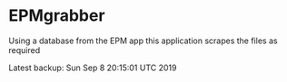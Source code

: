 # EPMgrabber
Using a database from the EPM app this application scrapes the files as required


Latest backup: Sun Sep 8 20:15:01 UTC 2019
